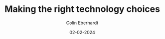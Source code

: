 ---
layout: post

title: "Making the right technology choices"
description: Hints and tips to consider when making technology choices for your project or business
summary: How can you be sure you have picked the correct technologies? In today’s world where there are so many different options how can you be sure that you have picked the best ones for your project and business?  Read this guide for top tips on how to pick technologies with confidence.

date: 02-02-2024
comingSoon: true

author: Colin Eberhardt
role: Chief Technology Officer
bio: TODO please write a bio now
profile: technical-presentations/profile.webp
---